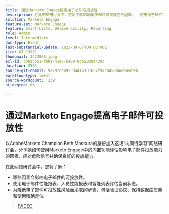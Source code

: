 ```yaml
---
title: 通过Marketo Engage提高电子邮件可投放性
description: 在此网络研讨会中，您将了解影响电子邮件可投放性的因素。  使用电子邮件性能报表、人员性能报表和智能列表评估当前状态。  为降低电子邮件可投放性风险而采取的步骤，包括验证协议、保持数据库质量和使用精确定位。
solution: Marketo Engage
feature-set: Marketo Engage
feature: Smart Lists, Deliverability, Reporting
role: Admin
level: Intermediate
doc-type: Event
last-substantial-update: 2023-09-07T00:00:00Z
jira: KT-13911
thumbnail: 3423966.jpeg
exl-id: c6b9cb51-fb81-41e7-b100-9cb2029c43dc
duration: 2563
source-git-commit: 9a297cda953d4414131657f9ac84580aea0eabeb
workflow-type: tm+mt
source-wordcount: '139'
ht-degree: 0%

---
```


# 通过Marketo Engage提高电子邮件可投放性

以AdobeMarketo Champion Beth Massura的身份加入这场“向同行学习”网络研讨会，分享她如何使用Marketo Engage中的内置功能评估影响电子邮件投放能力的因素、应对危险信号并确保良好的投放能力。

在此网络研讨会中，您将了解：

* 哪些因素会影响电子邮件的可投放性。
* 使用电子邮件性能报表、人员性能报表和智能列表评估当前状态。
* 为降低电子邮件可投放性风险而采取的步骤，包括验证协议、保持数据库质量和使用精确定位。

>[!VIDEO](https://video.tv.adobe.com/v/3423966/?learn=on)
